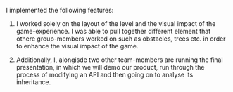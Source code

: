  
I implemented the following features:
 
 1. I worked solely on the layout of the level and the visual impact of the game-experience. I was able to pull together different element that othere group-members worked on such as obstacles, trees etc. in order to enhance the visual impact of the game.

2. Additionally, I, alongisde two other team-members are running the final presentation, in which we will demo our product, run through the process of modifying an API and then going on to analyse its inheritance.

